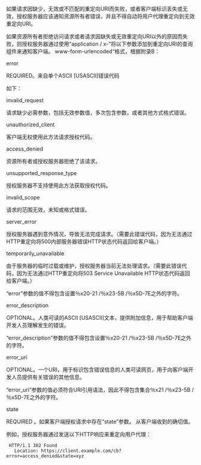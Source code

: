 如果请求因缺少，无效或不匹配的重定向URI而失败，或者客户端标识丢失或无效，授权服务器应该通知资源所有者错误，并且不得自动将用户代理重定向到无效重定向URI。

如果资源所有者拒绝访问请求或者请求因缺失或无效重定向URI以外的原因而失败，则授权服务器通过使用“application / x-”将以下参数添加到重定向URI的查询组件来通知客户端。 www-form-urlencoded“格式，根据附录B：

error

REQUIRED。来自单个ASCII \[USASCII\]错误代码

如下：

invalid\_request

请求缺少必需参数，包括无效参数值，多次包含参数，或者其他方式格式错误。

unauthorized\_client

客户端无权使用此方法请求授权代码。

access\_denied

资源所有者或授权服务器拒绝了该请求。

unsupported\_response\_type

授权服务器不支持使用此方法获取授权代码。

invalid\_scope

请求的范围无效，未知或格式错误。

server\_error

授权服务器遇到意外情况，导致无法完成请求。（需要此错误代码，因为无法通过HTTP重定向将500内部服务器错误HTTP状态代码返回给客户端。）

temporarily\_unavailable

由于服务器的临时过载或维护，授权服务器当前无法处理请求。（需要此错误代码，因为无法通过HTTP重定向将503 Service Unavailable HTTP状态代码返回给客户端。）

“error”参数的值不得包含设置％x20-21 /％x23-5B /％x5D-7E之外的字符。

error\_description

OPTIONAL。人类可读的ASCII \[USASCII\]文本，提供附加信息，用于帮助客户端开发人员理解发生的错误。

“error\_description”参数的值不得包含设置％x20-21 /％x23-5B /％x5D-7E之外的字符。

error\_uri

OPTIONAL。一个URI，用于标识包含错误信息的人类可读网页，用于向客户端开发人员提供有关错误的其他信息。

“error\_uri”参数的值必须符合URI引用语法，因此不得包含集合％x21 /％x23-5B /％x5D-7E之外的字符。

state

REQUIRED 。如果客户端授权请求中存在“state”参数。 从客户端收到的确切值。



例如，授权服务器通过发送以下HTTP响应来重定向用户代理：

```
 HTTP/1.1 302 Found
   Location: https://client.example.com/cb?error=access_denied&state=xyz
```





